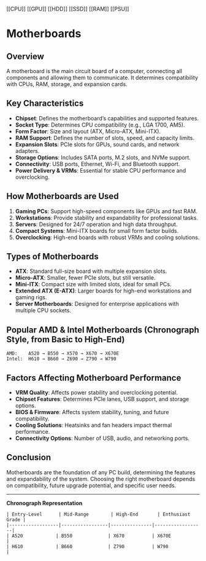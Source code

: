 [[CPU]] [[GPU]] [[HDD]] [[SSD]] [[RAM]] [[PSU]]
# Motherboards

## Overview

A motherboard is the main circuit board of a computer, connecting all components and allowing them to communicate. It determines compatibility with CPUs, RAM, storage, and expansion cards.

## Key Characteristics

- **Chipset**: Defines the motherboard’s capabilities and supported features.
- **Socket Type**: Determines CPU compatibility (e.g., LGA 1700, AM5).
- **Form Factor**: Size and layout (ATX, Micro-ATX, Mini-ITX).
- **RAM Support**: Defines the number of slots, speed, and capacity limits.
- **Expansion Slots**: PCIe slots for GPUs, sound cards, and network adapters.
- **Storage Options**: Includes SATA ports, M.2 slots, and NVMe support.
- **Connectivity**: USB ports, Ethernet, Wi-Fi, and Bluetooth support.
- **Power Delivery & VRMs**: Essential for stable CPU performance and overclocking.

## How Motherboards are Used

1. **Gaming PCs**: Support high-speed components like GPUs and fast RAM.
2. **Workstations**: Provide stability and expandability for professional tasks.
3. **Servers**: Designed for 24/7 operation and high data throughput.
4. **Compact Systems**: Mini-ITX boards for small form factor builds.
5. **Overclocking**: High-end boards with robust VRMs and cooling solutions.

## Types of Motherboards

- **ATX**: Standard full-size board with multiple expansion slots.
- **Micro-ATX**: Smaller, fewer PCIe slots, but still versatile.
- **Mini-ITX**: Compact size with limited slots, ideal for small PCs.
- **Extended ATX (E-ATX)**: Larger boards for high-end workstations and gaming rigs.
- **Server Motherboards**: Designed for enterprise applications with multiple CPU sockets.

## Popular AMD & Intel Motherboards (Chronograph Style, from Basic to High-End)

```
AMD:    A520 → B550 → X570 → X670 → X670E
Intel:  H610 → B660 → Z690 → Z790 → W790
```

## Factors Affecting Motherboard Performance

- **VRM Quality**: Affects power stability and overclocking potential.
- **Chipset Features**: Determines PCIe lanes, USB support, and storage options.
- **BIOS & Firmware**: Affects system stability, tuning, and future compatibility.
- **Cooling Solutions**: Heatsinks and fan headers impact thermal performance.
- **Connectivity Options**: Number of USB, audio, and networking ports.

## Conclusion

Motherboards are the foundation of any PC build, determining the features and expandability of the system. Choosing the right motherboard depends on compatibility, future upgrade potential, and specific user needs.

---

**Chronograph Representation**

```
| Entry-Level      | Mid-Range        | High-End       | Enthusiast Grade |
|------------------|-----------------|---------------|------------------|
| A520            | B550             | X670          | X670E            |
| H610            | B660             | Z790          | W790             |
```